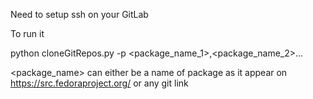 Need to setup ssh on your GitLab

To run it

python cloneGitRepos.py -p <package_name_1>,<package_name_2>...

<package_name> can either be a name of package as it appear on https://src.fedoraproject.org/ or any git link

